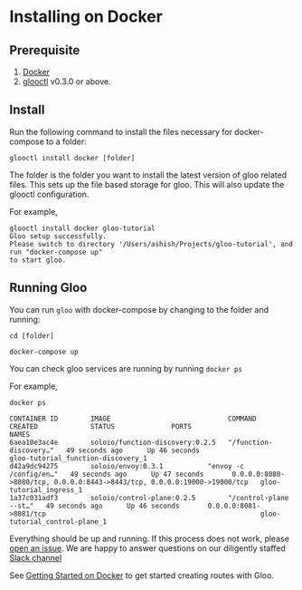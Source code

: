 # Installing on Docker

## Prerequisite

 1. [Docker](https://www.docker.com/)
 2. [glooctl](https://github.com/solo-io/glooctl) v0.3.0 or above.

## Install

 Run the following command to install the files necessary for docker-compose to a folder:

 ```
 glooctl install docker [folder]
 ```

The folder is the folder you want to install the latest version of gloo related files. This sets up the file based storage for gloo. This will also update the glooctl configuration.

For example,

```
glooctl install docker gloo-tutorial
Gloo setup successfully.
Please switch to directory '/Users/ashish/Projects/gloo-tutorial', and run "docker-compose up"
to start gloo.
```

## Running Gloo

You can run `gloo` with docker-compose by changing to the folder and running:

```
cd [folder]

docker-compose up
```

You can check gloo services are running by running `docker ps`

For example,

```
docker ps

CONTAINER ID        IMAGE                             COMMAND                  CREATED             STATUS              PORTS                                                                      NAMES
6aea10e3ac4e        soloio/function-discovery:0.2.5   "/function-discovery…"   49 seconds ago      Up 46 seconds                                                                                  gloo-tutorial_function-discovery_1
d42a9dc94275        soloio/envoy:0.3.1           "envoy -c /config/en…"   49 seconds ago      Up 47 seconds       0.0.0.0:8080->8080/tcp, 0.0.0.0:8443->8443/tcp, 0.0.0.0:19000->19000/tcp   gloo-tutorial_ingress_1
1a37c031adf3        soloio/control-plane:0.2.5        "/control-plane --st…"   49 seconds ago      Up 46 seconds       0.0.0.0:8081->8081/tcp                                                     gloo-tutorial_control-plane_1
```


Everything should be up and running. If this process does not work, please [open an issue](https://github.com/solo-io/gloo/issues/new). We are happy to answer questions on our diligently staffed [Slack channel](https://slack.solo.io)

See [Getting Started on Docker](../getting_started/docker/1.md) to get started creating routes with Gloo.
